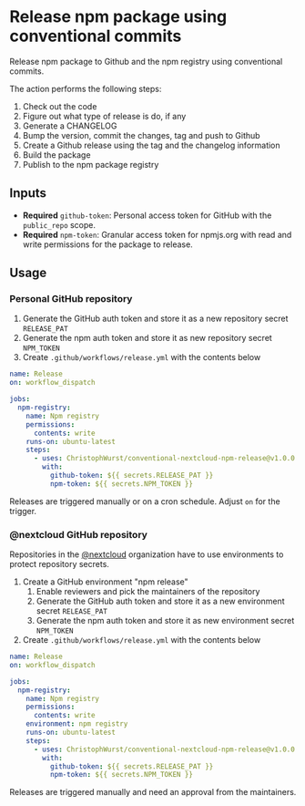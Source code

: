 # Release npm package using conventional commits

Release npm package to Github and the npm registry using conventional commits.

The action performs the following steps:

1) Check out the code
2) Figure out what type of release is do, if any
3) Generate a CHANGELOG
4) Bump the version, commit the changes, tag and push to Github
5) Create a Github release using the tag and the changelog information
6) Build the package
7) Publish to the npm package registry

## Inputs

* **Required** ``github-token``: Personal access token for GitHub with the ``public_repo`` scope.
* **Required** ``npm-token``: Granular access token for npmjs.org with read and write permissions for the package to release.

## Usage

### Personal GitHub repository

1) Generate the GitHub auth token and store it as a new repository secret ``RELEASE_PAT``
2) Generate the npm auth token and store it as new repository secret ``NPM_TOKEN``
3) Create ``.github/workflows/release.yml`` with the contents below

```yaml
name: Release
on: workflow_dispatch

jobs:
  npm-registry:
    name: Npm registry
    permissions:
      contents: write
    runs-on: ubuntu-latest
    steps:
      - uses: ChristophWurst/conventional-nextcloud-npm-release@v1.0.0
        with:
          github-token: ${{ secrets.RELEASE_PAT }}
          npm-token: ${{ secrets.NPM_TOKEN }}
```

Releases are triggered manually or on a cron schedule. Adjust `on` for the trigger.

### @nextcloud GitHub repository

Repositories in the [@nextcloud](https://github.com/nextcloud) organization have to use environments to protect repository secrets.

1) Create a GitHub environment "npm release"
   1) Enable reviewers and pick the maintainers of the repository
   2) Generate the GitHub auth token and store it as a new environment secret ``RELEASE_PAT``
   3) Generate the npm auth token and store it as new environment secret ``NPM_TOKEN``
2) Create ``.github/workflows/release.yml`` with the contents below

```yaml
name: Release
on: workflow_dispatch

jobs:
  npm-registry:
    name: Npm registry
    permissions:
      contents: write
    environment: npm registry
    runs-on: ubuntu-latest
    steps:
      - uses: ChristophWurst/conventional-nextcloud-npm-release@v1.0.0
        with:
          github-token: ${{ secrets.RELEASE_PAT }}
          npm-token: ${{ secrets.NPM_TOKEN }}
```

Releases are triggered manually and need an approval from the maintainers.
